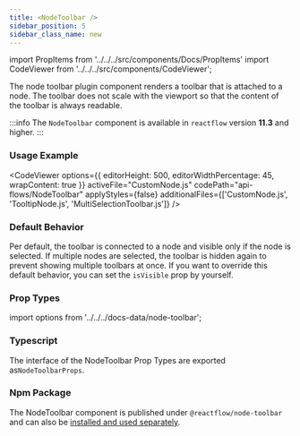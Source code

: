 ```yaml
---
title: <NodeToolbar />
sidebar_position: 5
sidebar_class_name: new
---
```


import PropItems from '../../../src/components/Docs/PropItems'
import CodeViewer from '../../../src/components/CodeViewer';

The node toolbar plugin component renders a toolbar that is attached to a node. The toolbar does not scale with the viewport so that the content of the toolbar is always readable.

:::info
The `NodeToolbar` component is available in `reactflow` version **11.3** and higher.
:::

### Usage Example

<CodeViewer options={{ editorHeight: 500, editorWidthPercentage: 45, wrapContent: true }} activeFile="CustomNode.js" codePath="api-flows/NodeToolbar" applyStyles={false} additionalFiles={['CustomNode.js', 'TooltipNode.js', 'MultiSelectionToolbar.js']} />

### Default Behavior

Per default, the toolbar is connected to a node and visible only if the node is selected. If multiple nodes are selected, the toolbar is hidden again to prevent showing multiple toolbars at once. If you want to override this default behavior, you can set the `isVisible` prop by yourself.

### Prop Types

import options from '../../../docs-data/node-toolbar';

<PropItems props={options} />

### Typescript

The interface of the NodeToolbar Prop Types are exported as`NodeToolbarProps`.

### Npm Package

The NodeToolbar component is published under `@reactflow/node-toolbar` and can also be [installed and used separately](/docs/overview/packages/#node-toolbar).

